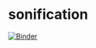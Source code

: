 # sonification

[![Binder](https://mybinder.org/badge.svg)](https://mybinder.org/v2/gh/o-date/sonification/master)

